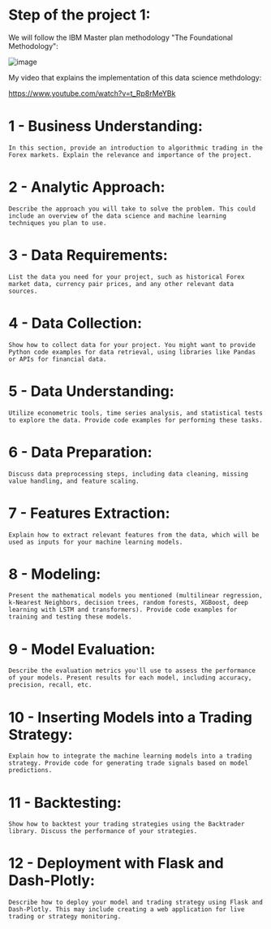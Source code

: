 # Step of the project 1:

We will follow the IBM Master plan methodology "The Foundational Methodology":

![image](https://github.com/AhmedRebai/fin_ml_projects_polytechnique_tunisie_option_eges/assets/13001763/1b2c0de7-05da-4872-8060-b5e1be3ca7b3)

My video that explains the implementation of this data science methdology: 

https://www.youtube.com/watch?v=t_Rp8rMeYBk



# 1 - Business Understanding:

    In this section, provide an introduction to algorithmic trading in the Forex markets. Explain the relevance and importance of the project.

# 2 - Analytic Approach:

    Describe the approach you will take to solve the problem. This could include an overview of the data science and machine learning techniques you plan to use.

# 3 - Data Requirements:

    List the data you need for your project, such as historical Forex market data, currency pair prices, and any other relevant data sources.

# 4 - Data Collection:

    Show how to collect data for your project. You might want to provide Python code examples for data retrieval, using libraries like Pandas or APIs for financial data.

# 5 - Data Understanding:

    Utilize econometric tools, time series analysis, and statistical tests to explore the data. Provide code examples for performing these tasks.

# 6 - Data Preparation:

    Discuss data preprocessing steps, including data cleaning, missing value handling, and feature scaling.

# 7 - Features Extraction:

    Explain how to extract relevant features from the data, which will be used as inputs for your machine learning models.

# 8 - Modeling:

    Present the mathematical models you mentioned (multilinear regression, k-Nearest Neighbors, decision trees, random forests, XGBoost, deep learning with LSTM and transformers). Provide code examples for training and testing these models.

# 9 - Model Evaluation:

    Describe the evaluation metrics you'll use to assess the performance of your models. Present results for each model, including accuracy, precision, recall, etc.

# 10 - Inserting Models into a Trading Strategy:

    Explain how to integrate the machine learning models into a trading strategy. Provide code for generating trade signals based on model predictions.

# 11 - Backtesting:

    Show how to backtest your trading strategies using the Backtrader library. Discuss the performance of your strategies.

# 12 - Deployment with Flask and Dash-Plotly:

    Describe how to deploy your model and trading strategy using Flask and Dash-Plotly. This may include creating a web application for live trading or strategy monitoring.
